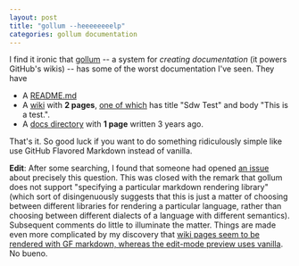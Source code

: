 ```yaml
---
layout: post
title: "gollum --heeeeeeeelp"
categories: gollum documentation
---
```


I find it ironic that [gollum](https://github.com/gollum/gollum) -- a system for *creating documentation* (it powers GitHub's wikis) -- has some of the worst documentation I've seen. They have

* A [README.md](https://github.com/gollum/gollum/blob/master/README.md)
* A [wiki](https://github.com/gollum/gollum/wiki) with **2 pages**, [one of which](https://github.com/gollum/gollum/wiki/Sdw-Test) has title "Sdw Test" and body "This is a test.".
* A [docs directory](https://github.com/gollum/gollum/tree/master/docs) with **1 page** written 3 years ago.

That's it. So good luck if you want to do something ridiculously simple like use GitHub Flavored Markdown instead of vanilla. 

**Edit**: After some searching, I found that someone had opened [an issue](https://github.com/gollum/gollum/issues/372) about precisely this question. This was closed with the remark that gollum does not support "specifying a particular markdown rendering library" (which sort of disingenuously suggests that this is just a matter of choosing between different libraries for rendering a particular language, rather than choosing between different dialects of a language with different semantics). Subsequent comments do little to illuminate the matter. Things are made even more complicated by my discovery that [wiki pages seem to be rendered with GF markdown, whereas the edit-mode preview uses vanilla](https://github.com/gollum/gollum/issues/690). No bueno.
